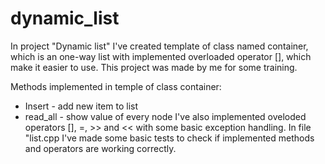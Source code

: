 # dynamic_list 
In project "Dynamic list" I've created template of class named container, which is an one-way list with implemented overloaded operator [],
which make it easier to use. This project was made by me for some training.

Methods implemented in temple of class container:
- Insert - add new item to list
- read_all - show value of every node
I've also implemented oveloded operators [], =, >> and <<
with some basic exception handling.
In file "list.cpp I've made some basic tests
to check if implemented methods and operators are working correctly.
